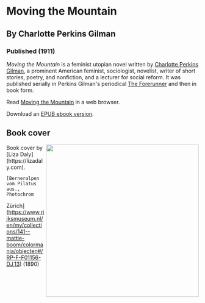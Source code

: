 # Moving the Mountain
## By Charlotte Perkins Gilman
### Published (1911)

  *Moving the Mountain* is a feminist utopian novel written by [Charlotte
  Perkins Gilman](https://en.wikipedia.org/wiki/Charlotte_Perkins_Gilman),
  a prominent American feminist, sociologist, novelist, writer of short
  stories, poetry, and nonfiction, and a lecturer for social reform. It
  was published serially in Perkins Gilman's periodical [The
  Forerunner](http://www.charlotteperkinsgilman.com/2008/05/forerunner-11-forerunner-advertisement.html)
  and then in book form.

Read [Moving the Mountain](https://lizadaly.github.io/utopia-novels/books/moving-the-mountain/moving-the-mountain.html) in a web browser.

Download an [EPUB ebook version](https://lizadaly.github.io/utopia-novels/books/moving-the-mountain/moving-the-mountain.epub).

  ## Book cover
  <img src="https://lizadaly.github.io/utopia-novels/books/moving-the-mountain/cover.png" height="400" align="right" >
    Book cover by [Liza Daly](https://lizadaly.com).
  
    [Berneralpen vom Pilatus aus., Photochrom
  Zürich](https://www.rijksmuseum.nl/en/my/collections/141--mattie-boom/colormania/objecten#/RP-F-F01156-DJ,13)
  (1890)
  
